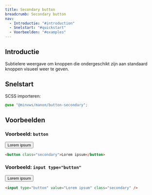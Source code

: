 ```yaml
---
title: Secondary button
breadcrumb: Secondary button
nav:
  - Introductie: "#introduction"
  - Snelstart: "#quickstart"
  - Voorbeelden: "#examples"
---
```


<h2 id="introduction">Introductie</h2>

Subtielere weergave om knoppen die ondergeschikt zijn aan standaard knoppen visueel weer te geven.

<h2 id="quickstart">Snelstart</h2>

SCSS importeren:

```scss
@use "@minvws/manon/button-secondary";
```

<h2 id="examples">Voorbeelden</h2>

### Voorbeeld: `button`

<button class="secondary">Lorem ipsum</button>

```html
<button class="secondary">Lorem ipsum</button>
```

### Voorbeeld: `input type="button"`

<input type="button" value="Lorem ipsum" class="secondary" />

```html
<input type="button" value="Lorem ipsum" class="secondary" />
```
